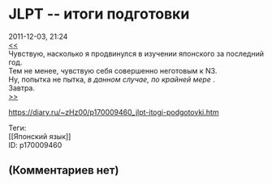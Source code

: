JLPT -- итоги подготовки
========================

  
2011-12-03, 21:24  
  [<<](JLPT%20--%20подготовка)    
 Чувствую, насколько я продвинулся в изучении японского за последний год.   
 Тем не менее, чувствую себя совершенно неготовым к N3.   
 Ну, попытка не пытка,  *в данном случае, по крайней мере*  .   
 Завтра.   
  [>>](JLPT%20--%20сдача,%20часть%201)    
  
<https://diary.ru/~zHz00/p170009460_jlpt-itogi-podgotovki.htm>  
  
Теги:  
[[Японский язык]]  
ID: p170009460  


(Комментариев нет)
------------------